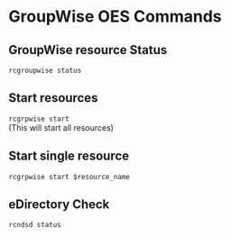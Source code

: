 # GroupWise OES Commands

## GroupWise resource Status
`rcgroupwise status`

## Start resources
`rcgrpwise start`\
(This will start all resources)

## Start single resource
`rcgrpwise start $resource_name`

## eDirectory Check
`rcndsd status`
